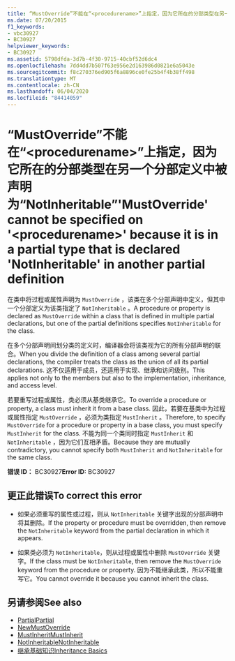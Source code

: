 ```yaml
---
title: “MustOverride”不能在“<procedurename>”上指定，因为它所在的分部类型在另一个分部定义中被声明为“NotInheritable”
ms.date: 07/20/2015
f1_keywords:
- vbc30927
- BC30927
helpviewer_keywords:
- BC30927
ms.assetid: 5798dfda-3d7b-4f30-9715-40cbf52d6dc4
ms.openlocfilehash: 7dd4dd7b507f63e956e2d163986d0821e6a5043e
ms.sourcegitcommit: f8c270376ed905f6a8896ce0fe25b4f4b38ff498
ms.translationtype: MT
ms.contentlocale: zh-CN
ms.lasthandoff: 06/04/2020
ms.locfileid: "84414059"
---
```

# <a name="mustoverride-cannot-be-specified-on-procedurename-because-it-is-in-a-partial-type-that-is-declared-notinheritable-in-another-partial-definition"></a><span data-ttu-id="41a23-102">“MustOverride”不能在“\<procedurename>”上指定，因为它所在的分部类型在另一个分部定义中被声明为“NotInheritable”</span><span class="sxs-lookup"><span data-stu-id="41a23-102">'MustOverride' cannot be specified on '\<procedurename>' because it is in a partial type that is declared 'NotInheritable' in another partial definition</span></span>
<span data-ttu-id="41a23-103">在类中将过程或属性声明为 `MustOverride` ，该类在多个分部声明中定义，但其中一个分部定义为该类指定了 `NotInheritable` 。</span><span class="sxs-lookup"><span data-stu-id="41a23-103">A procedure or property is declared as `MustOverride` within a class that is defined in multiple partial declarations, but one of the partial definitions specifies `NotInheritable` for the class.</span></span>  
  
 <span data-ttu-id="41a23-104">在多个分部声明间划分类的定义时，编译器会将该类视为它的所有分部声明的联合。</span><span class="sxs-lookup"><span data-stu-id="41a23-104">When you divide the definition of a class among several partial declarations, the compiler treats the class as the union of all its partial declarations.</span></span> <span data-ttu-id="41a23-105">这不仅适用于成员，还适用于实现、继承和访问级别。</span><span class="sxs-lookup"><span data-stu-id="41a23-105">This applies not only to the members but also to the implementation, inheritance, and access level.</span></span>  
  
 <span data-ttu-id="41a23-106">若要重写过程或属性，类必须从基类继承它。</span><span class="sxs-lookup"><span data-stu-id="41a23-106">To override a procedure or property, a class must inherit it from a base class.</span></span> <span data-ttu-id="41a23-107">因此，若要在基类中为过程或属性指定 `MustOverride` ，必须为类指定 `MustInherit` 。</span><span class="sxs-lookup"><span data-stu-id="41a23-107">Therefore, to specify `MustOverride` for a procedure or property in a base class, you must specify `MustInherit` for the class.</span></span> <span data-ttu-id="41a23-108">不能为同一个类同时指定 `MustInherit` 和 `NotInheritable` ，因为它们互相矛盾。</span><span class="sxs-lookup"><span data-stu-id="41a23-108">Because they are mutually contradictory, you cannot specify both `MustInherit` and `NotInheritable` for the same class.</span></span>  
  
 <span data-ttu-id="41a23-109">**错误 ID：** BC30927</span><span class="sxs-lookup"><span data-stu-id="41a23-109">**Error ID:** BC30927</span></span>  
  
## <a name="to-correct-this-error"></a><span data-ttu-id="41a23-110">更正此错误</span><span class="sxs-lookup"><span data-stu-id="41a23-110">To correct this error</span></span>  
  
- <span data-ttu-id="41a23-111">如果必须重写的属性或过程，则从 `NotInheritable` 关键字出现的分部声明中将其删除。</span><span class="sxs-lookup"><span data-stu-id="41a23-111">If the property or procedure must be overridden, then remove the `NotInheritable` keyword from the partial declaration in which it appears.</span></span>  
  
- <span data-ttu-id="41a23-112">如果类必须为 `NotInheritable`，则从过程或属性中删除 `MustOverride` 关键字。</span><span class="sxs-lookup"><span data-stu-id="41a23-112">If the class must be `NotInheritable`, then remove the `MustOverride` keyword from the procedure or property.</span></span> <span data-ttu-id="41a23-113">因为不能继承此类，所以不能重写它。</span><span class="sxs-lookup"><span data-stu-id="41a23-113">You cannot override it because you cannot inherit the class.</span></span>  
  
## <a name="see-also"></a><span data-ttu-id="41a23-114">另请参阅</span><span class="sxs-lookup"><span data-stu-id="41a23-114">See also</span></span>

- [<span data-ttu-id="41a23-115">Partial</span><span class="sxs-lookup"><span data-stu-id="41a23-115">Partial</span></span>](../language-reference/modifiers/partial.md)
- [<span data-ttu-id="41a23-116">New</span><span class="sxs-lookup"><span data-stu-id="41a23-116">MustOverride</span></span>](../language-reference/modifiers/mustoverride.md)
- [<span data-ttu-id="41a23-117">MustInherit</span><span class="sxs-lookup"><span data-stu-id="41a23-117">MustInherit</span></span>](../language-reference/modifiers/mustinherit.md)
- [<span data-ttu-id="41a23-118">NotInheritable</span><span class="sxs-lookup"><span data-stu-id="41a23-118">NotInheritable</span></span>](../language-reference/modifiers/notinheritable.md)
- [<span data-ttu-id="41a23-119">继承基础知识</span><span class="sxs-lookup"><span data-stu-id="41a23-119">Inheritance Basics</span></span>](../programming-guide/language-features/objects-and-classes/inheritance-basics.md)
